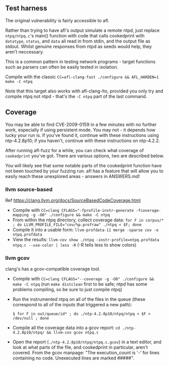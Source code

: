 ## Test harness

The original vulnerability is fairly accessible to afl.

Rather than trying to have afl's output simulate a remote ntpd, just replace `ntpq/ntpq.c`'s main() function with code
that calls cookedprint with `datatype`, `status`, and `data` all read in from stdin, and the output file as stdout.
Whilst genuine responses from ntpd as seeds would help, they aren't neccessary.

This is a common pattern in testing network programs - target functions such as parsers can often be easily tested in
isolation.

Compile with the classic `CC=afl-clang-fast ./configure && AFL_HARDEN=1 make -C ntpq`

Note that this target also works with afl-clang-lto, provided you only try and compile ntpq not ntpd - that's the
`-C ntpq` part of the last command.

## Coverage

You may be able to find CVE-2009-0159 in a few minutes with no further work, especially if using persistent mode. You
may not - it depends how lucky your run is. If you've found it, continue with these instructions using ntp-4.2.8p10; if
you haven't, continue with these instructions on ntp-4.2.2.

After running afl-fuzz for a while, you can check what coverage of `cookedprint` you've got. There are various options,
two are described below.

You will likely see that some notable parts of the cookedprint function have not been touched by your fuzzing run. afl
has a feature that will allow you to easily reach these unexplored areas - answers in ANSWERS.md!

### llvm source-based

Ref https://clang.llvm.org/docs/SourceBasedCodeCoverage.html

- Compile with `CC=clang CFLAGS="-fprofile-instr-generate -fcoverage-mapping -g -O0" ./configure && make -C ntpq`
- From within the ntpq directory, collect coverage data:
  `for F in corpus/* ; do LLVM_PROFILE_FILE="cov/%p.profraw" ./ntpq < $F; done`
- Compile it into a usable form: `llvm-profdata-11 merge -sparse cov -o ntpq.profdata`
- View the results: `llvm-cov show ./ntpq -instr-profile=ntpq.profdata ntpq.c --use-color | less -R` (-R tells less to
  show colors)

### llvm gcov

clang's has a gcov-compatible coverage tool.

- Compile with `CC=clang CFLAGS="--coverage -g -O0" ./configure && make -C ntpq` (run `make distclean` first to be safe;
  ntpd has some problems compiling, so be sure to just compile ntpq)
- Run the instrumented ntpq on all of the files in the queue (these correspond to all of the inputs that triggered a new
  path):

  `$ for F in out/queue/id* ; do ./ntp-4.2.8p10/ntpq/ntpq < $F > /dev/null ; done`

- Compile all the coverage data into a gcov report: `cd ./ntp-4.2.8p10/ntpq/ && llvm-cov gcov ntpq.c`
- Open the report (`./ntp-4.2.8p10/ntpq/ntpq.c.gcov`) in a text editor, and look at what parts of the file, and
  cookedprint in particular, aren't covered. From the gcov manpage: "The execution_count is '-' for lines containing no
  code. Unexecuted lines are marked #####".
